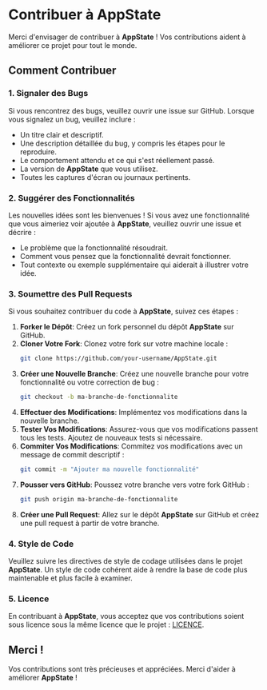 # Contribuer à AppState

Merci d'envisager de contribuer à **AppState** ! Vos contributions aident à améliorer ce projet pour tout le monde.

## Comment Contribuer

### 1. Signaler des Bugs

Si vous rencontrez des bugs, veuillez ouvrir une issue sur GitHub. Lorsque vous signalez un bug, veuillez inclure :

- Un titre clair et descriptif.
- Une description détaillée du bug, y compris les étapes pour le reproduire.
- Le comportement attendu et ce qui s'est réellement passé.
- La version de **AppState** que vous utilisez.
- Toutes les captures d'écran ou journaux pertinents.

### 2. Suggérer des Fonctionnalités

Les nouvelles idées sont les bienvenues ! Si vous avez une fonctionnalité que vous aimeriez voir ajoutée à **AppState**, veuillez ouvrir une issue et décrire :

- Le problème que la fonctionnalité résoudrait.
- Comment vous pensez que la fonctionnalité devrait fonctionner.
- Tout contexte ou exemple supplémentaire qui aiderait à illustrer votre idée.

### 3. Soumettre des Pull Requests

Si vous souhaitez contribuer du code à **AppState**, suivez ces étapes :

1. **Forker le Dépôt**: Créez un fork personnel du dépôt **AppState** sur GitHub.
2. **Cloner Votre Fork**: Clonez votre fork sur votre machine locale :
   ```bash
   git clone https://github.com/your-username/AppState.git
   ```
3. **Créer une Nouvelle Branche**: Créez une nouvelle branche pour votre fonctionnalité ou votre correction de bug :
   ```bash
   git checkout -b ma-branche-de-fonctionnalite
   ```
4. **Effectuer des Modifications**: Implémentez vos modifications dans la nouvelle branche.
5. **Tester Vos Modifications**: Assurez-vous que vos modifications passent tous les tests. Ajoutez de nouveaux tests si nécessaire.
6. **Commiter Vos Modifications**: Commitez vos modifications avec un message de commit descriptif :
   ```bash
   git commit -m "Ajouter ma nouvelle fonctionnalité"
   ```
7. **Pousser vers GitHub**: Poussez votre branche vers votre fork GitHub :
   ```bash
   git push origin ma-branche-de-fonctionnalite
   ```
8. **Créer une Pull Request**: Allez sur le dépôt **AppState** sur GitHub et créez une pull request à partir de votre branche.

### 4. Style de Code

Veuillez suivre les directives de style de codage utilisées dans le projet **AppState**. Un style de code cohérent aide à rendre la base de code plus maintenable et plus facile à examiner.

### 5. Licence

En contribuant à **AppState**, vous acceptez que vos contributions soient sous licence sous la même licence que le projet : [LICENCE](https://github.com/0xLeif/AppState/blob/main/LICENSE).

## Merci !

Vos contributions sont très précieuses et appréciées. Merci d'aider à améliorer **AppState** !
